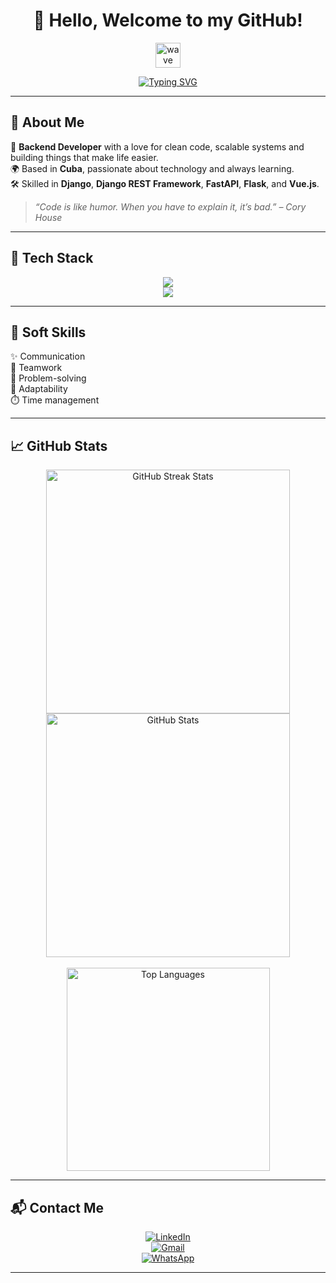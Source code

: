 <h1 align="center">
  👋 Hello, Welcome to my GitHub!
</h1>

<p align="center">
  <img src="https://media.giphy.com/media/hvRJCLFzcasrR4ia7z/giphy.gif" width="40px" alt="wave" />
</p>

<p align="center">
  <a href="https://github.com/Alejandro193">
    <img src="https://readme-typing-svg.herokuapp.com?font=Fira+Code&size=22&pause=1000&center=true&vCenter=true&color=0EFF64&multiline=true&width=600&height=100&lines=💻+Fullstack+Developer+%E2%80%A2+Django+%7C+Vue.js;🚀+API+Design+%E2%80%A2+Django+REST+%7C+FastAPI;🎯+Clean+Code+%7C+Teamwork+%7C+Problem+Solver" alt="Typing SVG" />
  </a>
</p>

---

## 🧠 About Me

🎯 **Backend Developer** with a love for clean code, scalable systems and building things that make life easier.  
🌍 Based in **Cuba**, passionate about technology and always learning.  
🛠️ Skilled in **Django**, **Django REST Framework**, **FastAPI**, **Flask**, and **Vue.js**.

> _“Code is like humor. When you have to explain it, it’s bad.” – Cory House_

---

## 🧰 Tech Stack

<div align="center">

<img src="https://skillicons.dev/icons?i=py,django,fastapi,flask,vue,js,ts,html,css" /><br/>
<img src="https://skillicons.dev/icons?i=postgres,mysql,sqlite,docker,kubernetes,redis,jenkins,git,github" />

</div>

---

## 🌱 Soft Skills

✨ Communication  
🤝 Teamwork  
🧩 Problem-solving  
🌊 Adaptability  
⏱️ Time management  

---

## 📈 GitHub Stats

<div align="center">

<img width=390 src="https://streak-stats.demolab.com/?user=Alejandro193&count_private=true&theme=react&border_radius=10" alt="GitHub Streak Stats"/>
<img width=390 src="https://github-readme-stats.vercel.app/api?username=Alejandro193&count_private=true&show_icons=true&theme=react&border_radius=10&rank_icon=github" alt="GitHub Stats"/><br/><br/>
<img width=325 src="https://github-readme-stats.vercel.app/api/top-langs/?username=Alejandro193&langs_count=8&layout=compact&theme=vue-dark&border_radius=10&size_weight=0.5&count_weight=0.5&exclude_repo=github-readme-stats" alt="Top Languages"/>

</div>

---

## 📬 Contact Me

<div align="center">

[![LinkedIn](https://img.shields.io/badge/LinkedIn-0A66C2?style=for-the-badge&logo=linkedin&logoColor=white)](https://www.linkedin.com/in/alejandro-puig-7672b0196)  
[![Gmail](https://img.shields.io/badge/Gmail-EA4335?style=for-the-badge&logo=gmail&logoColor=white)](mailto:apuig0502@gmail.com)  
[![WhatsApp](https://img.shields.io/badge/WhatsApp-25D366?style=for-the-badge&logo=whatsapp&logoColor=white)](https://wa.link/h1grje)

</div>

---

<!-- Optional: Footer -->
<!--
<p align="center">
  <img width=100% src="https://capsule-render.vercel.app/api?type=waving&height=200&text=Happy%20Coding!&fontAlign=40&fontAlignY=40&color=gradient&animation=fadeIn" />
</p>
-->
